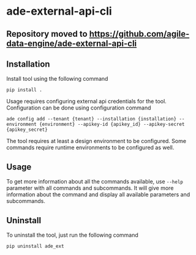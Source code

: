 # ade-external-api-cli

## Repository moved to https://github.com/agile-data-engine/ade-external-api-cli

## Installation

Install tool using the following command

```pip install .```

Usage requires configuring external api credentials for the tool. Configuration can be done using configuration command

```ade config add --tenant {tenant} --installation {installation} --environment {environment} --apikey-id {apikey_id} --apikey-secret {apikey_secret}```

The tool requires at least a design environment to be configured. Some commands require runtime environments to be configured as well.

## Usage

To get more information about all the commands available, use ```--help``` parameter with all commands and subcommands. It will give more information about the command and display all available parameters and subcommands.

## Uninstall

To uninstall the tool, just run the following command

```pip uninstall ade_ext```
